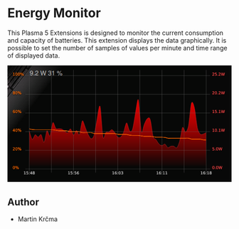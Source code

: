 # Energy Monitor
This Plasma 5 Extensions is designed to monitor the current consumption and capacity of batteries. This extension displays the data graphically. It is possible to set the number of samples of values per minute and time range of displayed data.

<img src="./img/img2.png">

## Author
* Martin Krčma
